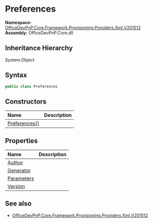 # Preferences
  

**Namespace:** [OfficeDevPnP.Core.Framework.Provisioning.Providers.Xml.V201512](OfficeDevPnP.Core.Framework.Provisioning.Providers.Xml.V201512.md)  
**Assembly:** OfficeDevPnP.Core.dll  
## Inheritance Hierarchy
System.Object  

## Syntax
```C#
public class Preferences
```
## Constructors
|**Name**|**Description**|
|:-----|:-----|
| [Preferences()](OfficeDevPnP.Core.Framework.Provisioning.Providers.Xml.V201512.Preferences.ctor1.md) | 
## Properties
|**Name**|**Description**|
|:-----|:-----|
| [Author](OfficeDevPnP.Core.Framework.Provisioning.Providers.Xml.V201512.Preferences.Author.md) | 
| [Generator](OfficeDevPnP.Core.Framework.Provisioning.Providers.Xml.V201512.Preferences.Generator.md) | 
| [Parameters](OfficeDevPnP.Core.Framework.Provisioning.Providers.Xml.V201512.Preferences.Parameters.md) | 
| [Version](OfficeDevPnP.Core.Framework.Provisioning.Providers.Xml.V201512.Preferences.Version.md) | 
## See also
- [OfficeDevPnP.Core.Framework.Provisioning.Providers.Xml.V201512](OfficeDevPnP.Core.Framework.Provisioning.Providers.Xml.V201512.md)
